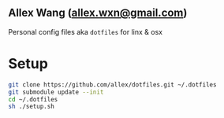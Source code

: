 Allex Wang (allex.wxn@gmail.com)
--------------------------------------------------

Personal config files aka `dotfiles` for linx & osx

# Setup

```sh
git clone https://github.com/allex/dotfiles.git ~/.dotfiles
git submodule update --init
cd ~/.dotfiles
sh ./setup.sh
```
